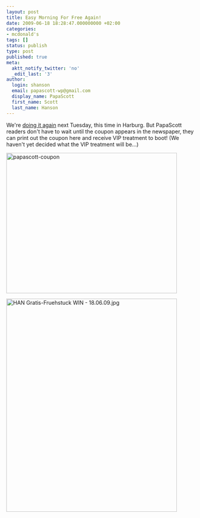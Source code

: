 ```yaml
---
layout: post
title: Easy Morning For Free Again!
date: 2009-06-18 18:28:47.000000000 +02:00
categories:
- mcdonald's
tags: []
status: publish
type: post
published: true
meta:
  aktt_notify_twitter: 'no'
  _edit_last: '3'
author:
  login: shanson
  email: papascott-wp@gmail.com
  display_name: PapaScott
  first_name: Scott
  last_name: Hanson
---
```

<p>We're <a href="/wordpress/wp-content/uploads/2009/06/HAN-Gratis-Fr&uuml;hstuck-WIN-18.06.09.pdf" title="HAN Gratis-Fr&uuml;hstuck WIN - 18.06.09.pdf">doing it again</a> next Tuesday, this time in Harburg. But PapaScott readers don't have to wait until the coupon appears in the newspaper, they can print out the coupon here and receive VIP treatment to boot! (We haven't yet decided what the VIP treatment will be...)</p>
<p><a href="/wordpress/wp-content/uploads/2009/06/papascott-coupon.jpg"><img src="https://res.cloudinary.com/papascott/image/upload/wordpress/wp-content/uploads/2009/06/papascott-coupon.jpg" alt="papascott-coupon" title="papascott-coupon" width="450" height="371" class="alignnone size-full wp-image-3501" /></a></p>
<p><a href="/wordpress/wp-content/uploads/2009/06/HAN-Gratis-Fr&uuml;hstuck-WIN-18.06.09.pdf" title="HAN Gratis-Fr&uuml;hstuck WIN - 18.06.09.pdf"><img src="https://res.cloudinary.com/papascott/image/upload/wordpress/wp-content/uploads/2009/06/HAN-Gratis-Fruehstuck-WIN-18.06.09.jpg" alt="HAN Gratis-Fruehstuck WIN - 18.06.09.jpg" border="0" width="450" height="563" /></a></p>
